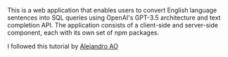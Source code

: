 This is a web application that enables users to convert English language sentences into SQL queries using OpenAI's GPT-3.5 architecture and text completion API. The application consists of a client-side and server-side component, each with its own set of npm packages.


I followed this tutorial by [Alejandro AO](https://www.youtube.com/@alejandro_ao)

